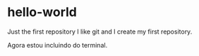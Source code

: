 # hello-world
Just the first repository
I like git and I create my first repository.

Agora estou incluindo do terminal.
